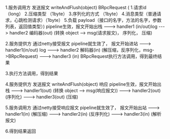 1.服务调用方
发送报文 writeAndFlush(object)
BRpcRequest (
1.请求id （long）
2.压缩类型 （1byte）
3.序列化的方式 （1byte）
4.消息类型（普通请求，心跳检测请求）（1byte）
5.负载 payload（接口的名字，方法的名字，参数列表，返回值类型）)
pipeline生效，报文开始出栈
---> handler1 (in/out)log
---> handler2 编码器(out) (转换 object --> msg(请求报文)， 序列化， 压缩)

2.服务提供方
通过netty接受报文
pipeline就生效了， 报文开始进站
---> handler1(in/out) log
---> handler2 解码器(in) (解压缩，反序列化，msg->BRpcRequest)
---> handler3 (in) BRpcRequest执行方法调用，得到最终结果

3.执行方法调用，得到结果

4.服务提供方
发送报文 writeAndFlush(object) 响应
pipeline生效，报文开始出栈
---> handler1(out) (转换 object --> msg(响应报文))
---> handler2(out) (序列化)
---> handler3(out) (压缩)

5.服务调用方
通过netty接受响应报文
pipeline就生效了， 报文开始出站
---> handler1(in) (解压缩)
---> handler2(in) (反序列化)
---> handler3(in) (解析报文)

6.得到结果返回